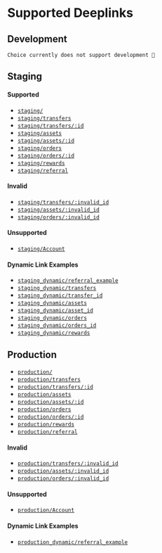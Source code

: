 # Supported Deeplinks

<h2>Development</h2>

`Choice currently does not support development 🚧`

<h2>Staging</h2>

<h4>Supported</h4>

* [`staging/`](https://retail-staging.kingdomtrust.com/)
* [`staging/transfers`](https://retail-staging.kingdomtrust.com/transfers)
* [`staging/transfers/:id`](https://retail-staging.kingdomtrust.com/transfers/437)
* [`staging/assets`](https://retail-staging.kingdomtrust.com/assets)
* [`staging/assets/:id`](https://retail-staging.kingdomtrust.com/assets/btc-crypto)
* [`staging/orders`](https://retail-staging.kingdomtrust.com/orders)
* [`staging/orders/:id`](https://retail-staging.kingdomtrust.com/orders/36500)
* [`staging/rewards`](https://retail-staging.kingdomtrust.com/rewards)
* [`staging/referral`](https://retail-staging.kingdomtrust.com/referral?=example)

<h4>Invalid</h4>

* [`staging/transfers/:invalid_id`](https://retail-staging.kingdomtrust.com/transfers/asdf)
* [`staging/assets/:invalid_id`](https://retail-staging.kingdomtrust.com/assets/missing)
* [`staging/orders/:invalid_id`](https://retail-staging.kingdomtrust.com/orders/asdf)

<h4>Unsupported</h4>

* [`staging/Account`](https://retail-staging.kingdomtrust.com/Account/*)

<h4>Dynamic Link Examples</h4>

* [`staging_dynamic/referral_example`](https://choicestaging.page.link/buinj8m)
* [`staging_dynamic/transfers`](https://choicestaging.page.link/nf9s)
* [`staging_dynamic/transfer_id`](https://choicestaging.page.link/dopH)
* [`staging_dynamic/assets`](https://choicestaging.page.link/ec8d)
* [`staging_dynamic/asset_id`](https://choicestaging.page.link/ASyW)
* [`staging_dynamic/orders`](https://choicestaging.page.link/XH3T)
* [`staging_dynamic/orders_id`](https://choicestaging.page.link/UcVD)
* [`staging_dynamic/rewards`](https://choicestaging.page.link/sqru)

<h2>Production</h2>

* [`production/`](https://choice-app.kingdomtrust.com/)
* [`production/transfers`](https://choice-app.kingdomtrust.com/transfers)
* [`production/transfers/:id`](https://choice-app.kingdomtrust.com/transfers/437)
* [`production/assets`](https://choice-app.kingdomtrust.com/assets)
* [`production/assets/:id`](https://choice-app.kingdomtrust.com/assets/btc-crypto)
* [`production/orders`](https://choice-app.kingdomtrust.com/orders)
* [`production/orders/:id`](https://choice-app.kingdomtrust.com/orders/36500)
* [`production/rewards`](https://choice-app.kingdomtrust.com/rewards)
* [`production/referral`](https://choice-app.kingdomtrust.com/referral?=example)

<h4>Invalid</h4>

* [`production/transfers/:invalid_id`](https://choice-app.kingdomtrust.com/transfers/asdf)
* [`production/assets/:invalid_id`](https://choice-app.kingdomtrust.com/assets/missing)
* [`production/orders/:invalid_id`](https://choice-app.kingdomtrust.com/orders/asdf)

<h4>Unsupported</h4>

* [`production/Account`](https://choice-app.kingdomtrust.com/Account/*)

<h4>Dynamic Link Examples</h4>

* [`production_dynamic/referral_example`](https://use.choiceapp.io/id7pt9o)
